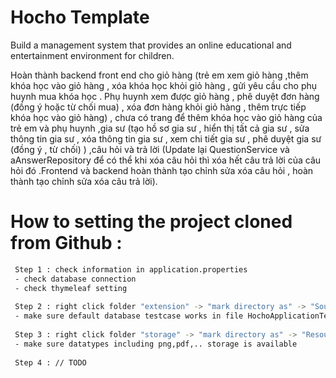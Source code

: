 # Hocho Template
Build a management system that provides an online educational and entertainment environment for children.

Hoàn thành backend front end cho giỏ hàng (trẻ em xem giỏ hàng ,thêm khóa học vào giỏ hàng , xóa khóa học khỏi giỏ hàng , gửi yêu cầu cho phụ huynh mua khóa học . Phụ huynh xem được giỏ hàng , phê duyệt đơn hàng (đồng ý hoặc từ chối mua) , xóa đơn hàng khỏi giỏ hàng , thêm trực tiếp khóa học vào giỏ hàng) , chưa có trang để thêm khóa học vào giỏ hàng của trẻ em và phụ huynh
,gia sư (tạo hồ sơ gia sư , hiển thị tất cả gia sư , sửa thông tin gia sư , xóa thông tin gia sư , xem chi tiết gia sư , phê duyệt gia sư (đồng ý , từ chối) ) 
,câu hỏi và trả lời (Update lại  QuestionService và aAnswerRepository để có thể khi xóa câu hỏi thì xóa hết câu trả lời của câu hỏi đó .Frontend và backend hoàn thành tạo chỉnh sửa xóa câu hỏi , hoàn thành tạo chỉnh sửa xóa câu trả lời).



# How to setting the project cloned from Github :

```bash
 Step 1 : check information in application.properties
 - check database connection
 - check thymeleaf setting
 
 Step 2 : right click folder "extension" -> "mark directory as" -> "Source root"
 - make sure default database testcase works in file HochoApplicationTests.java
 
 Step 3 : right click folder "storage" -> "mark directory as" -> "Resource root"
 - make sure datatypes including png,pdf,.. storage is available
 
 Step 4 : // TODO
```
